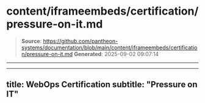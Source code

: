 # content/iframeembeds/certification/pressure-on-it.md

> **Source**: https://github.com/pantheon-systems/documentation/blob/main/content/iframeembeds/certification/pressure-on-it.md
> **Generated**: 2025-09-02 09:07:14

---

---
title: WebOps Certification
subtitle: "Pressure on IT"
---

<Partial file="certification-guide/pressure-on-it.md" />
